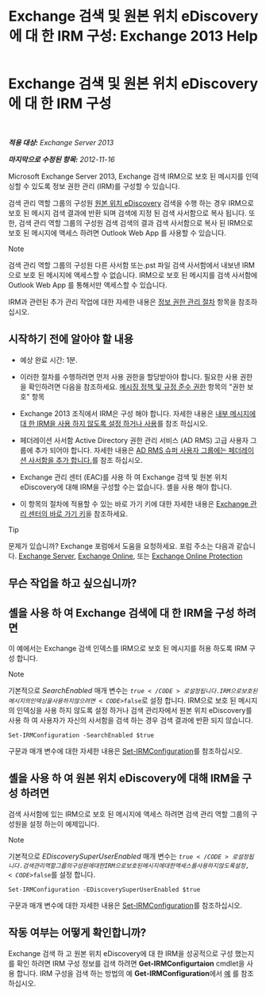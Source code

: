 ﻿---
title: 'Exchange 검색 및 원본 위치 eDiscovery에 대 한 IRM 구성: Exchange 2013 Help'
TOCTitle: Exchange 검색 및 원본 위치 eDiscovery에 대 한 IRM 구성
ms:assetid: d96790e9-93ad-4a56-b90f-2dbfa2f2073c
ms:mtpsurl: https://technet.microsoft.com/ko-kr/library/Gg588319(v=EXCHG.150)
ms:contentKeyID: 50484265
ms.date: 05/22/2018
mtps_version: v=EXCHG.150
ms.translationtype: MT
---

# Exchange 검색 및 원본 위치 eDiscovery에 대 한 IRM 구성

 

_**적용 대상:** Exchange Server 2013_

_**마지막으로 수정된 항목:** 2012-11-16_

Microsoft Exchange Server 2013, Exchange 검색 IRM으로 보호 된 메시지를 인덱싱할 수 있도록 정보 권한 관리 (IRM)를 구성할 수 있습니다.

검색 관리 역할 그룹의 구성원 [원본 위치 eDiscovery](in-place-ediscovery-exchange-2013-help.md) 검색을 수행 하는 경우 IRM으로 보호 된 메시지 검색 결과에 반환 되며 검색에 지정 된 검색 사서함으로 복사 됩니다. 또한, 검색 관리 역할 그룹의 구성원 검색 검색의 결과 검색 사서함으로 복사 된 IRM으로 보호 된 메시지에 액세스 하려면 Outlook Web App 를 사용할 수 있습니다.


> [!NOTE]
> 검색 관리 역할 그룹의 구성원 다른 사서함 또는.pst 파일 검색 사서함에서 내보낸 IRM으로 보호 된 메시지에 액세스할 수 없습니다. IRM으로 보호 된 메시지를 검색 사서함에 Outlook Web App 를 통해서만 액세스할 수 있습니다.



IRM과 관련된 추가 관리 작업에 대한 자세한 내용은 [정보 권한 관리 절차](information-rights-management-procedures-exchange-2013-help.md) 항목을 참조하십시오.

## 시작하기 전에 알아야 할 내용

  - 예상 완료 시간: 1분.

  - 이러한 절차를 수행하려면 먼저 사용 권한을 할당받아야 합니다. 필요한 사용 권한을 확인하려면 다음을 참조하세요. [메시징 정책 및 규정 준수 권한](messaging-policy-and-compliance-permissions-exchange-2013-help.md) 항목의 "권한 보호" 항목

  - Exchange 2013 조직에서 IRM은 구성 해야 합니다. 자세한 내용은 [내부 메시지에 대 한 IRM을 사용 하지 않도록 설정 하거나 사용](enable-or-disable-irm-for-internal-messages-exchange-2013-help.md)를 참조 하십시오.

  - 페더레이션 사서함 Active Directory 권한 관리 서비스 (AD RMS) 고급 사용자 그룹에 추가 되어야 합니다. 자세한 내용은 [AD RMS 슈퍼 사용자 그룹에는 페더레이션 사서함을 추가 합니다.](add-the-federation-mailbox-to-the-ad-rms-super-users-group-exchange-2013-help.md)를 참조 하십시오.

  - Exchange 관리 센터 (EAC)를 사용 하 여 Exchange 검색 및 원본 위치 eDiscovery에 대해 IRM을 구성할 수는 없습니다. 셸을 사용 해야 합니다.

  - 이 항목의 절차에 적용할 수 있는 바로 가기 키에 대한 자세한 내용은 [Exchange 관리 센터의 바로 가기 키](keyboard-shortcuts-in-the-exchange-admin-center-exchange-online-protection-help.md)을 참조하세요.


> [!TIP]
> 문제가 있습니까? Exchange 포럼에서 도움을 요청하세요. 포럼 주소는 다음과 같습니다. <A href="https://go.microsoft.com/fwlink/p/?linkid=60612">Exchange Server</A>, <A href="https://go.microsoft.com/fwlink/p/?linkid=267542">Exchange Online</A>, 또는 <A href="https://go.microsoft.com/fwlink/p/?linkid=285351">Exchange Online Protection</A>



## 무슨 작업을 하고 싶으십니까?

## 셸을 사용 하 여 Exchange 검색에 대 한 IRM을 구성 하려면

이 예에서는 Exchange 검색 인덱스를 IRM으로 보호 된 메시지를 허용 하도록 IRM 구성 합니다.


> [!NOTE]
> 기본적으로 <EM>SearchEnabled</EM> 매개 변수는 <CODE>$true</CODE>로 설정 됩니다. IRM으로 보호 된 메시지의 인덱싱을 사용 하지 않으려면 <CODE>$false</CODE>로 설정 합니다. IRM으로 보호 된 메시지의 인덱싱을 사용 하지 않도록 설정 하거나 검색 관리자에서 원본 위치 eDiscovery를 사용 하 여 사용자가 자신의 사서함을 검색 하는 경우 검색 결과에 반환 되지 않습니다.



    Set-IRMConfiguration -SearchEnabled $true

구문과 매개 변수에 대한 자세한 내용은 [Set-IRMConfiguration](https://technet.microsoft.com/ko-kr/library/dd979792\(v=exchg.150\))를 참조하십시오.

## 셸을 사용 하 여 원본 위치 eDiscovery에 대해 IRM을 구성 하려면

검색 사서함에 있는 IRM으로 보호 된 메시지에 액세스 하려면 검색 관리 역할 그룹의 구성원을 설정 하는이 예제입니다.


> [!NOTE]
> 기본적으로 <EM>EDiscoverySuperUserEnabled</EM> 매개 변수는 <CODE>$true</CODE>로 설정 됩니다. 검색 관리 역할 그룹의 구성원에 대 한 IRM으로 보호 된 메시지에 대 한 액세스를 사용 하지 않도록 설정, <CODE>$false</CODE>를 설정 합니다.



    Set-IRMConfiguration -EDiscoverySuperUserEnabled $true

구문과 매개 변수에 대한 자세한 내용은 [Set-IRMConfiguration](https://technet.microsoft.com/ko-kr/library/dd979792\(v=exchg.150\))를 참조하십시오.

## 작동 여부는 어떻게 확인합니까?

Exchange 검색 하 고 원본 위치 eDiscovery에 대 한 IRM을 성공적으로 구성 했는지를 확인 하려면 IRM 구성 정보를 검색 하려면 **Get-IRMConfigurtaion** cmdlet을 사용 합니다. IRM 구성을 검색 하는 방법의 예 **Get-IRMConfiguration**에서 [예](https://technet.microsoft.com/ko-kr/e1821219-fe18-4642-a9c2-58eb0aadd61a\(exchg.150\)#examples) 를 참조 하십시오.

